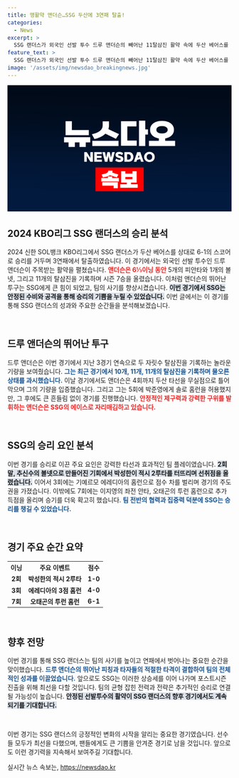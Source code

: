 ```yaml
---
title: 맹활약 앤더슨…SSG 두산에 3연패 탈출!
categories:
  - News
excerpt: >
  SSG 랜더스가 외국인 선발 투수 드루 앤더슨의 빼어난 11탈삼진 활약 속에 두산 베어스를 6-1로 꺾고 3연패를 탈출했습니다. 앤더슨은 3경기 연속 두 자릿수 삼진을 기록하며, 팀의 상승세를 이끌었습니다!
feature_text: >
  SSG 랜더스가 외국인 선발 투수 드루 앤더슨의 빼어난 11탈삼진 활약 속에 두산 베어스를 6-1로 꺾고 3연패를 탈출했습니다. 앤더슨은 3경기 연속 두 자릿수 삼진을 기록하며, 팀의 상승세를 이끌었습니다!
image: '/assets/img/newsdao_breakingnews.jpg'
---
```


<p><img src="/assets/img/newsdao_breakingnews.jpg" alt="cryptoinkorea 속보" /></p>

<h2 data-ke-size="size26">2024 KBO리그 SSG 랜더스의 승리 분석</h2>

<p data-ke-size="size16">2024 신한 SOL뱅크 KBO리그에서 SSG 랜더스가 두산 베어스를 상대로 6-1의 스코어로 승리를 거두며 3연패에서 탈출하였습니다. 이 경기에서는 외국인 선발 투수인 드루 앤더슨이 주목받는 활약을 펼쳤습니다. <b><span style="color: #ee2323;">앤더슨은 6⅓이닝 동안</span></b> 5개의 피안타와 1개의 볼넷, 그리고 11개의 탈삼진을 기록하며 시즌 7승을 올렸습니다. 이처럼 앤더슨의 뛰어난 투구는 SSG에게 큰 힘이 되었고, 팀의 사기를 향상시켰습니다. <b><span style="background-color: #21538527;">이번 경기에서 SSG는 안정된 수비와 공격을 통해 승리의 기쁨을 누릴 수 있었습니다.</span></b> 이번 글에서는 이 경기를 통해 SSG 랜더스의 성과와 주요한 순간들을 분석해보겠습니다.</p>

<p data-ke-size="size16">&nbsp;</p>

<h2 data-ke-size="size26">드루 앤더슨의 뛰어난 투구</h2>

<p data-ke-size="size16">드루 앤더슨은 이번 경기에서 지난 3경기 연속으로 두 자릿수 탈삼진을 기록하는 놀라운 기량을 보여줬습니다. <b><span style="color: #1a5490;">그는 최근 경기에서 10개, 11개, 11개의 탈삼진을 기록하며 물오른 상태를 과시했습니다.</span></b> 이날 경기에서도 앤더슨은 4회까지 두산 타선을 무실점으로 틀어막으며 그의 기량을 입증했습니다. 그리고 그는 5회에 박준영에게 솔로 홈런을 허용했지만, 그 후에도 큰 흔들림 없이 경기를 진행했습니다. <b><span style="color: #ee2323;">안정적인 제구력과 강력한 구위를 발휘하는 앤더슨은 SSG의 에이스로 자리매김하고 있습니다.</span></b></p>

<p data-ke-size="size16">&nbsp;</p>

<h2 data-ke-size="size26">SSG의 승리 요인 분석</h2>

<p data-ke-size="size16">이번 경기를 승리로 이끈 주요 요인은 강력한 타선과 효과적인 팀 플레이였습니다. <b><span style="background-color: #21538527;">2회 말, 추신수의 볼넷으로 만들어진 기회에서 박성한이 적시 2루타를 터뜨리며 선취점을 올렸습니다.</span></b> 이어서 3회에는 기예르모 에레디아의 홈런으로 점수 차를 벌리며 경기의 주도권을 가졌습니다. 이밖에도 7회에는 이지영의 좌전 안타, 오태곤의 투런 홈런으로 추가 득점을 올리며 승기를 더욱 확고히 했습니다. <b><span style="color: #1a5490;">팀 전반의 협력과 집중력 덕분에 SSG는 승리를 챙길 수 있었습니다.</span></b></p>

<p data-ke-size="size16">&nbsp;</p>

<h2 data-ke-size="size26">경기 주요 순간 요약</h2>

<table style="width: 100%; text-align: center;">
    <tr>
        <th><b>이닝</b></th>
        <th><b>주요 이벤트</b></th>
        <th><b>점수</b></th>
    </tr>
    <tr>
        <td style="text-align: center; height: 17px;"><b>2회</b></td>
        <td style="text-align: center; height: 17px;"><b>박성한의 적시 2루타</b></td>
        <td style="text-align: center; height: 17px;"><b>1-0</b></td>
    </tr>
    <tr>
        <td style="text-align: center; height: 17px;"><b>3회</b></td>
        <td style="text-align: center; height: 17px;"><b>에레디아의 3점 홈런</b></td>
        <td style="text-align: center; height: 17px;"><b>4-0</b></td>
    </tr>
    <tr>
        <td style="text-align: center; height: 17px;"><b>7회</b></td>
        <td style="text-align: center; height: 17px;"><b>오태곤의 투런 홈런</b></td>
        <td style="text-align: center; height: 17px;"><b>6-1</b></td>
    </tr>
</table>

<p data-ke-size="size16">&nbsp;</p>

<h2 data-ke-size="size26">향후 전망</h2>

<p data-ke-size="size16">이번 경기를 통해 SSG 랜더스는 팀의 사기를 높이고 연패에서 벗어나는 중요한 순간을 맞이했습니다. <b><span style="color: #1a5490;">드루 앤더슨의 뛰어난 피칭과 타자들의 적절한 타격이 결합하여 팀의 전체적인 성과를 이끌었습니다.</span></b> 앞으로도 SSG는 이러한 상승세를 이어 나가며 포스트시즌 진출을 위해 최선을 다할 것입니다. 팀의 균형 잡힌 전력과 전략은 추가적인 승리로 연결될 가능성이 높습니다. <b><span style="background-color: #21538527;">안정된 선발투수의 활약이 SSG 랜더스의 향후 경기에서도 계속되기를 기대합니다.</span></b></p>

<p data-ke-size="size16">&nbsp;</p>

<p data-ke-size="size16">이번 경기는 SSG 랜더스의 긍정적인 변화의 시작을 알리는 중요한 경기였습니다. 선수들 모두가 최선을 다했으며, 팬들에게도 큰 기쁨을 안겨준 경기로 남을 것입니다. 앞으로도 이런 경기력을 지속해서 보여주길 기대합니다.</p>
실시간 뉴스 속보는, <a href="https://newsdao.kr" rel="dofollow">https://newsdao.kr</a>


